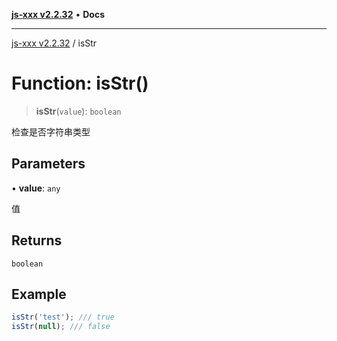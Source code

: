 [**js-xxx v2.2.32**](../README.md) • **Docs**

***

[js-xxx v2.2.32](../README.md) / isStr

# Function: isStr()

> **isStr**(`value`): `boolean`

检查是否字符串类型

## Parameters

• **value**: `any`

值

## Returns

`boolean`

## Example

```ts
isStr('test'); /// true
isStr(null); /// false
```
